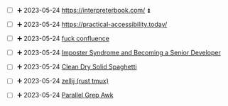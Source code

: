 - [ ] ➕ 2023-05-24 https://interpreterbook.com/ ⏫ 
- [ ] ➕ 2023-05-24 https://practical-accessibility.today/
- [ ] ➕ 2023-05-24 [fuck confluence](https://medium.com/codex/why-you-shouldnt-use-confluence-for-code-documentation-9363d025951c)
- [ ] ➕ 2023-05-24 [Imposter Syndrome and Becoming a Senior Developer](https://dev.to/jacobherrington/ryan-bigg-on-imposter-syndrome-and-becoming-a-senior-developer-11fo)
- [ ] ➕ 2023-05-24 [Clean Dry Solid Spaghetti](https://dev.to/codemouse92/clean-dry-solid-spaghetti-1lgm)
- [ ] ➕ 2023-05-24 [zellij (rust tmux)](https://zellij.dev/screencasts/)
- [ ] ➕ 2023-05-24 [Parallel Grep Awk](https://www.highonscience.com/blog/2021/03/21/parallel-grep/)

